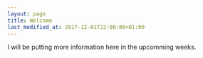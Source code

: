 ```yaml
---
layout: page
title: Welcome
last_modified_at: 2017-12-01T22:00:00+01:00
---
```


I will be putting more information here in the upcomming weeks.
